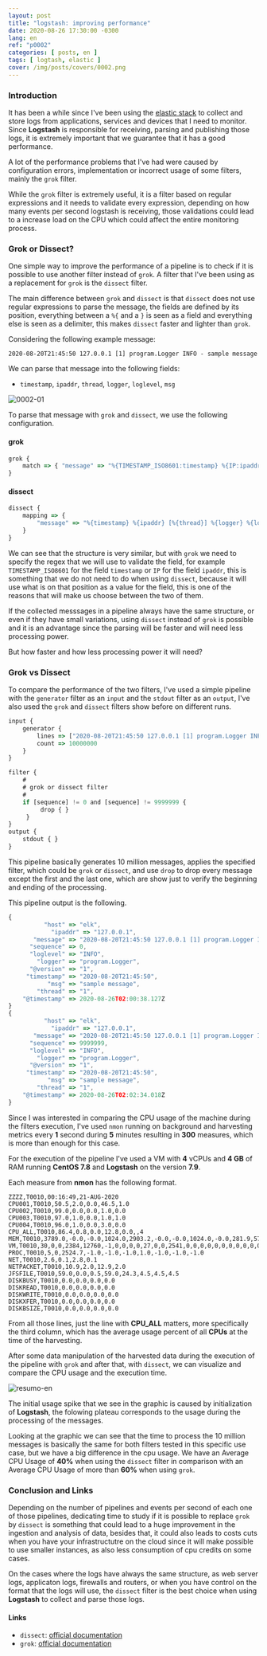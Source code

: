 ```yaml
---
layout: post
title: "logstash: improving performance"
date: 2020-08-26 17:30:00 -0300
lang: en
ref: "p0002"
categories: [ posts, en ]
tags: [ logtash, elastic ]
cover: /img/posts/covers/0002.png
---
```

### Introduction


It has been a while since I've been using the [elastic stack][elk] to collect and store logs from applications, services and devices that I need to monitor. Since **Logstash** is responsible for receiving, parsing and publishing those logs, it is extremely important that we guarantee that it has a good performance.

A lot of the performance problems that I've had were caused by configuration errors, implementation or incorrect usage of some filters, mainly the `grok` filter.

While the `grok` filter is extremely useful, it is a filter based on regular expressions and it needs to validate every expression, depending on how many events per second logstash is receiving, those validations could lead to a increase load on the CPU which could affect the entire monitoring process.

### Grok or Dissect?

One simple way to improve the performance of a pipeline is to check if it is possible to use another filter instead of `grok`. A filter that I've been using as a replacement for `grok` is the `dissect` filter.

The main difference between `grok` and `dissect` is that `dissect` does not use regular expressions to parse the message, the fields are defined by its position, everything between a `%{` and a `}` is seen as a field and everything else is seen as a delimiter, this makes `dissect` faster and lighter than `grok`.

Considering the following example message:

```
2020-08-20T21:45:50 127.0.0.1 [1] program.Logger INFO - sample message
```

We can parse that message into the following fields:

- `timestamp`, `ipaddr`, `thread`, `logger`, `loglevel`, `msg`

![0002-01](/img/posts/0002-01.png)

To parse that message with `grok` and `dissect`, we use the following configuration.

#### grok

```javascript
grok {
    match => { "message" => "%{TIMESTAMP_ISO8601:timestamp} %{IP:ipaddr} \[%{INT:thread}\] %{DATA:logger} %{WORD:loglevel} - %{GREEDYDATA:msg}"}
}
```

#### dissect

```javascript
dissect {
    mapping => {
        "message" => "%{timestamp} %{ipaddr} [%{thread}] %{logger} %{loglevel} - %{msg}"
    }
}
```

We can see that the structure is very similar, but with `grok` we need to specify the regex that we will use to validate the field, for example `TIMESTAMP_ISO8601` for the field `timestamp` or `IP` for the field `ipaddr`, this is something that we do not need to do when using `dissect`, because it will use what is on that position as a value for the field, this is one of the reasons that will make us choose between the two of them.

If the collected messsages in a pipeline always have the same structure, or even if they have small variations, using `dissect` instead of `grok` is possible and it is an advantage since the parsing will be faster and will need less processing power.

But how faster and how less processing power it will need?

### Grok vs Dissect

To compare the performance of the two filters, I've used a simple pipeline with the `generator` filter as an `input` and the `stdout` filter as an `output`, I've also used the `grok` and `dissect` filters show before on different runs. 

```javascript
input {
    generator {
        lines => ["2020-08-20T21:45:50 127.0.0.1 [1] program.Logger INFO - sample message"]
        count => 10000000
    }
}

filter {
    #
    # grok or dissect filter
    #
    if [sequence] != 0 and [sequence] != 9999999 {
         drop { }
     }
}
output {
    stdout { }
}
```

This pipeline basically generates 10 million messages, applies the specified filter, which could be `grok` or `dissect`, and use `drop` to drop every message except the first and the last one, which are show just to verify the beginning and ending of the processing.

This pipeline output is the following.

```javascript
{
          "host" => "elk",
            "ipaddr" => "127.0.0.1",
       "message" => "2020-08-20T21:45:50 127.0.0.1 [1] program.Logger INFO - sample message",
      "sequence" => 0,
      "loglevel" => "INFO",
        "logger" => "program.Logger",
      "@version" => "1",
     "timestamp" => "2020-08-20T21:45:50",
           "msg" => "sample message",
        "thread" => "1",
    "@timestamp" => 2020-08-26T02:00:38.127Z
}
{
          "host" => "elk",
            "ipaddr" => "127.0.0.1",
       "message" => "2020-08-20T21:45:50 127.0.0.1 [1] program.Logger INFO - sample message",
      "sequence" => 9999999,
      "loglevel" => "INFO",
        "logger" => "program.Logger",
      "@version" => "1",
     "timestamp" => "2020-08-20T21:45:50",
           "msg" => "sample message",
        "thread" => "1",
    "@timestamp" => 2020-08-26T02:02:34.018Z
}

```

Since I was interested in comparing the CPU usage of the machine during the filters execution, I've used `nmon` running on background and harvesting metrics every **1** second during **5** minutes resulting in **300** measures, which is more than enough for this case.

For the execution of the pipeline I've used a VM with **4** vCPUs and **4 GB** of RAM running **CentOS 7.8** and **Logstash** on the version **7.9**.

Each measure from **nmon** has the following format.

```
ZZZZ,T0010,00:16:49,21-AUG-2020
CPU001,T0010,50.5,2.0,0.0,46.5,1.0
CPU002,T0010,99.0,0.0,0.0,1.0,0.0
CPU003,T0010,97.0,1.0,0.0,1.0,1.0
CPU004,T0010,96.0,1.0,0.0,3.0,0.0
CPU_ALL,T0010,86.4,0.8,0.0,12.8,0.0,,4
MEM,T0010,3789.0,-0.0,-0.0,1024.0,2903.2,-0.0,-0.0,1024.0,-0.0,281.9,577.3,-1.0,2.0,0.0,181.5
VM,T0010,30,0,0,2384,12760,-1,0,0,0,0,27,0,0,2541,0,0,0,0,0,0,0,0,0,0,0,0,0,0,0,0,0,0,0,0,0,0,0
PROC,T0010,5,0,2524.7,-1.0,-1.0,-1.0,1.0,-1.0,-1.0,-1.0
NET,T0010,2.6,0.1,2.8,0.1
NETPACKET,T0010,10.9,2.0,12.9,2.0
JFSFILE,T0010,59.0,0.0,0.5,59.0,24.3,4.5,4.5,4.5
DISKBUSY,T0010,0.0,0.0,0.0,0.0
DISKREAD,T0010,0.0,0.0,0.0,0.0
DISKWRITE,T0010,0.0,0.0,0.0,0.0
DISKXFER,T0010,0.0,0.0,0.0,0.0
DISKBSIZE,T0010,0.0,0.0,0.0,0.0
```

From all those lines, just the line with **CPU_ALL** matters, more specifically the third column, which has the average usage percent of all **CPUs** at the time of the harvesting.

After some data manipulation of the harvested data during the execution of the pipeline with `grok` and after that, with `dissect`, we can visualize and compare the CPU usage and the execution time.

![resumo-en](/img/posts/0002-02-en.png)

The initial usage spike that we see in the graphic is caused by initialization of **Logstash**, the folowing plateau corresponds to the usage during the processing of the messages.

Looking at the graphic we can see that the time to process the 10 million messages is basically the same for both filters tested in this specific use case, but we have a big difference in the cpu usage. We have an Average CPU Usage of **40%** when using the `dissect` filter in comparison with an Average CPU Usage of more than **60%** when using `grok`.

### Conclusion and Links

Depending on the number of pipelines and events per second of each one of those pipelines, dedicating time to study if it is possible to replace `grok` by `dissect` is something that could lead to a huge improvement in the ingestion and analysis of data, besides that, it could also leads to costs cuts when you have your infrastructutre on the cloud since it will make possible to use smaller instances, as also less consumption of cpu credits on some cases.

On the cases where the logs have always the same structure, as web server logs, applicaton logs, firewalls and routers, or when you have control on the format that the logs will use, the `dissect` filter is the best choice when using **Logstash** to collect and parse those logs.
#### Links

- `dissect`: [official documentation][dissect]
- `grok`: [official documentation][grok]

[dissect]: https://www.elastic.co/guide/en/logstash/current/plugins-filters-dissect.html
[grok]: https://www.elastic.co/guide/en/logstash/current/plugins-filters-grok.html
[elk]: https://www.elastic.co/elastic-stack